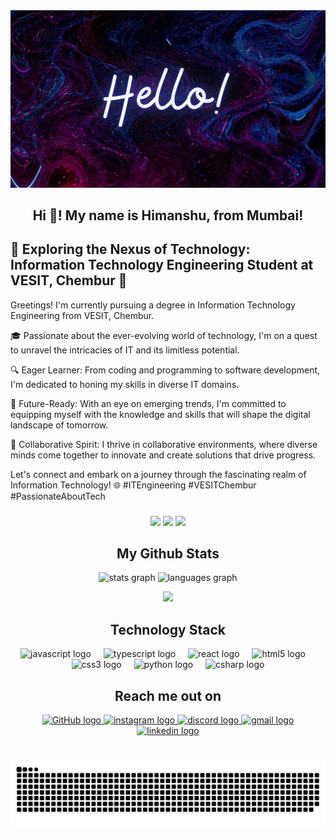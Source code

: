 <div align="center">
  <img src=images/Hello!.jpg />
</div>

<h2 align="center">Hi 👋! My name is Himanshu, from Mumbai! </h2>

<h2 >🌟 Exploring the Nexus of Technology: Information Technology Engineering Student at VESIT, Chembur 🌟</h2>

<p >
  Greetings! I'm currently pursuing a degree in Information Technology Engineering from VESIT, Chembur.
</p>
<p>
🎓 Passionate about the ever-evolving world of technology, I'm on a quest to unravel the intricacies of IT and its limitless potential.
</p>

<p >
  🔍 Eager Learner: From coding and programming to software development, I'm dedicated to honing my skills in diverse IT domains.
</p>

<p >
  🚀 Future-Ready: With an eye on emerging trends, I'm committed to equipping myself with the knowledge and skills that will shape the digital landscape of tomorrow.
</p>

<p >
  🤝 Collaborative Spirit: I thrive in collaborative environments, where diverse minds come together to innovate and create solutions that drive progress.
</p>

<p >
  Let's connect and embark on a journey through the fascinating realm of Information Technology! 🌐 #ITEngineering #VESITChembur #PassionateAboutTech
</p>

###

<div align="center">


 <img src="https://badges.pufler.dev/visits/524himanshu/524himanshu"/> 
 <img src="https://badges.pufler.dev/repos/524himanshu"/>
 <img src="https://badges.pufler.dev/commits/monthly/524himanshu" />

</div>

###

<h2 align="center">
  My Github Stats
</h2>

<div align="center">
  <img src="https://github-readme-stats.vercel.app/api?username=524himanshu&hide_title=false&hide_rank=false&show_icons=true&include_all_commits=true&count_private=true&disable_animations=false&theme=dracula&locale=en&hide_border=false" height="150" alt="stats graph"  />
  <img src="https://github-readme-stats.vercel.app/api/top-langs?username=524himanshu&locale=en&hide_title=false&layout=compact&card_width=320&langs_count=5&theme=dracula&hide_border=false" height="150" alt="languages graph"  />
</div>

<p align = "center">
 <img  src="https://github-readme-streak-stats.herokuapp.com/?user=524himanshu&show_icons=true&locale=en&layout=compact&theme=radical&line_height=0" />
</p>


###

<h2 align="center">Technology Stack </h2>

<div align="center">
  <img src="https://cdn.jsdelivr.net/gh/devicons/devicon/icons/javascript/javascript-original.svg" height="30" alt="javascript logo"  />
  <img width="12" />
  <img src="https://cdn.jsdelivr.net/gh/devicons/devicon/icons/typescript/typescript-original.svg" height="30" alt="typescript logo"  />
  <img width="12" />
  <img src="https://cdn.jsdelivr.net/gh/devicons/devicon/icons/react/react-original.svg" height="30" alt="react logo"  />
  <img width="12" />
  <img src="https://cdn.jsdelivr.net/gh/devicons/devicon/icons/html5/html5-original.svg" height="30" alt="html5 logo"  />
  <img width="12" />
  <img src="https://cdn.jsdelivr.net/gh/devicons/devicon/icons/css3/css3-original.svg" height="30" alt="css3 logo"  />
  <img width="12" />
  <img src="https://cdn.jsdelivr.net/gh/devicons/devicon/icons/python/python-original.svg" height="30" alt="python logo"  />
  <img width="12" />
  <img src="https://cdn.jsdelivr.net/gh/devicons/devicon/icons/csharp/csharp-original.svg" height="30" alt="csharp logo"  />
</div>

###

<h2 align="center">Reach me out on </h2>

<div align="center">
  <a href="https://github.com/524himanshu">
  <img src="https://img.shields.io/static/v1?message=GitHub&logo=GitHub&label=&color=181717&logoColor=white&labelColor=181717&style=for-the-badge" height="35" alt="GitHub logo" />
  </a>
  <a href="https://www.instagram.com/himanshumenghani524/">
  <img src="https://img.shields.io/static/v1?message=Instagram&logo=instagram&label=&color=E4405F&logoColor=white&labelColor=&style=for-the-badge" height="35" alt="instagram logo"  />
  </a>
  <a href="https://discord.com/users/922778102864691220">
  <img src="https://img.shields.io/static/v1?message=Discord&logo=discord&label=&color=7289DA&logoColor=white&labelColor=&style=for-the-badge" height="35" alt="discord logo"  />
  </a>
  <a href="mailto: 2021.himanshu.menghani@ves.ac.in">
  <img src="https://img.shields.io/static/v1?message=Gmail&logo=gmail&label=&color=D14836&logoColor=white&labelColor=&style=for-the-badge" height="35" alt="gmail logo"  />
  </a>
  <a href="https://www.linkedin.com/in/himanshumenghani524/">
  <img src="https://img.shields.io/static/v1?message=LinkedIn&logo=linkedin&label=&color=0077B5&logoColor=white&labelColor=&style=for-the-badge" height="35" alt="linkedin logo"  />
  </a>
</div>

###

<br clear="both">

<img src="https://raw.githubusercontent.com/524himanshu/524himanshu/output/snake.svg" alt="Snake animation" />

###

